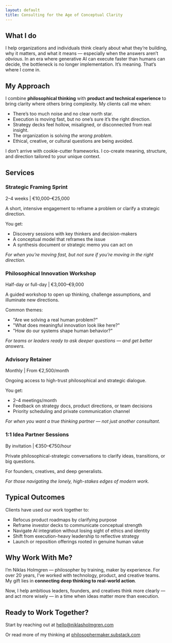 ```yaml
---
layout: default
title: Consulting for the Age of Conceptual Clarity
---
```


## What I do
I help organizations and individuals think clearly about what they’re building, why it matters, and what it means — especially when the answers aren’t _obvious_. In an era where generative AI can execute faster than humans can decide, the bottleneck is no longer implementation. It’s meaning. That’s where I come in.

## My Approach
I combine **philosophical thinking** with **product and technical experience** to bring clarity where others bring complexity. My clients call me when:

- There’s too much noise and no clear north star.
- Execution is moving fast, but no one’s sure it’s the right direction.
- Strategy decks feel hollow, misaligned, or disconnected from real insight.
- The organization is solving _the wrong problem_.
- Ethical, creative, or cultural questions are being avoided.

I don’t arrive with cookie-cutter frameworks. I co-create meaning, structure, and direction tailored to your unique context.

## Services

### Strategic Framing Sprint
2–4 weeks | €10,000–€25,000

A short, intensive engagement to reframe a problem or clarify a strategic direction.

You get:
- Discovery sessions with key thinkers and decision-makers
- A conceptual model that reframes the issue
- A synthesis document or strategic memo you can act on

_For when you’re moving fast, but not sure if you’re moving in the right direction._

### Philosophical Innovation Workshop
Half-day or full-day | €3,000–€9,000

A guided workshop to open up thinking, challenge assumptions, and illuminate new directions.

Common themes:
- "Are we solving a real human problem?"
- "What does meaningful innovation look like here?"
- "How do our systems shape human behavior?"

_For teams or leaders ready to ask deeper questions — and get better answers._

### Advisory Retainer
Monthly | From €2,500/month

Ongoing access to high-trust philosophical and strategic dialogue.

You get:
- 2–4 meetings/month
- Feedback on strategy docs, product directions, or team decisions
- Priority scheduling and private communication channel

_For when you want a true thinking partner — not just another consultant._

### 1:1 Idea Partner Sessions
By invitation | €350–€750/hour

Private philosophical-strategic conversations to clarify ideas, transitions, or big questions.

For founders, creatives, and deep generalists.

_For those navigating the lonely, high-stakes edges of modern work._

## Typical Outcomes
Clients have used our work together to:

- Refocus product roadmaps by clarifying purpose
- Reframe investor decks to communicate conceptual strength
- Navigate AI integration without losing sight of ethics and identity
- Shift from execution-heavy leadership to reflective strategy
- Launch or reposition offerings rooted in genuine human value

## Why Work With Me?
I’m Niklas Holmgren — philosopher by training, maker by experience. For over 20 years, I’ve worked with technology, product, and creative teams. My gift lies in **connecting deep thinking to real-world action**.

Now, I help ambitious leaders, founders, and creatives think more clearly — and act more wisely — in a time when ideas matter more than execution.

## Ready to Work Together?

Start by reaching out at [hello@niklasholmgren.com](mailto:hello@niklasholmgren.com)

Or read more of my thinking at [philosophermaker.substack.com](https://philosophermaker.substack.com/)
